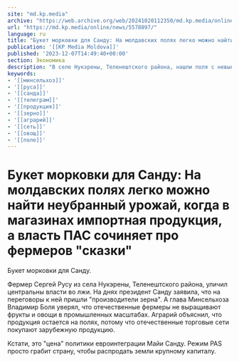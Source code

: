 ```yaml
---
site: "md.kp.media"
archive: "https://web.archive.org/web/20241020112350/md.kp.media/online/news/5578897/"
url: "https://md.kp.media/online/news/5578897/"
language: ru
title: "Букет морковки для Санду: На молдавских полях легко можно найти неубранный урожай, когда в магазинах импортная продукция, а власть ПАС сочиняет про фермеров \"сказки\""
publication: '[[KP Media Moldova]]'
published: '2023-12-07T14:49:40+00:00'
section: Экономика
description: "В селе Нукэрены, Теленештского района, нашли поля с невыкопанными овощами"
keywords:
- '[[минсельхоз]]'
- '[[руса]]'
- '[[санда]]'
- '[[телеграм]]'
- '[[продукция]]'
- '[[зерно]]'
- '[[аграрий]]'
- '[[сеть]]'
- '[[овощ]]'
- '[[поле]]'
---
```


# Букет морковки для Санду: На молдавских полях легко можно найти неубранный урожай, когда в магазинах импортная продукция, а власть ПАС сочиняет про фермеров "сказки"

Букет морковки для Санду.

Фермер Сергей Русу из села Нукэрены, Теленештского района, уличил центральны власти во лжи. На днях президент Санду заявила, что на переговоры к ней пришли "производители зерна". А глава Минсельхоза Владимир Боля уверял, что отечественные фермеры не выращивают фрукты и овощи в промышленных масштабах. Аграрий объяснил, что продукция остается на полях, потому что отечественные торговые сети покупают зарубежную продукцию.

Кстати, это "цена" политики евроинтеграции Майи Санду. Режим PAS просто грабит страну, чтобы распродать земли крупному капиталу.